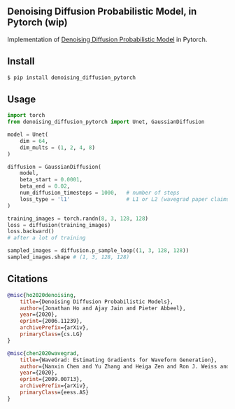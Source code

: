 ## Denoising Diffusion Probabilistic Model, in Pytorch (wip)

Implementation of <a href="https://arxiv.org/abs/2006.11239">Denoising Diffusion Probabilistic Model</a> in Pytorch.

## Install

```bash
$ pip install denoising_diffusion_pytorch
```

## Usage

```python
import torch
from denoising_diffusion_pytorch import Unet, GaussianDiffusion

model = Unet(
    dim = 64,
    dim_mults = (1, 2, 4, 8)
)

diffusion = GaussianDiffusion(
    model,
    beta_start = 0.0001,
    beta_end = 0.02,
    num_diffusion_timesteps = 1000,   # number of steps
    loss_type = 'l1'                  # L1 or L2 (wavegrad paper claims l1 is better?)
)

training_images = torch.randn(8, 3, 128, 128)
loss = diffusion(training_images)
loss.backward()
# after a lot of training

sampled_images = diffusion.p_sample_loop((1, 3, 128, 128))
sampled_images.shape # (1, 3, 128, 128)
```

## Citations

```bibtex
@misc{ho2020denoising,
    title={Denoising Diffusion Probabilistic Models},
    author={Jonathan Ho and Ajay Jain and Pieter Abbeel},
    year={2020},
    eprint={2006.11239},
    archivePrefix={arXiv},
    primaryClass={cs.LG}
}
```

```bibtex
@misc{chen2020wavegrad,
    title={WaveGrad: Estimating Gradients for Waveform Generation},
    author={Nanxin Chen and Yu Zhang and Heiga Zen and Ron J. Weiss and Mohammad Norouzi and William Chan},
    year={2020},
    eprint={2009.00713},
    archivePrefix={arXiv},
    primaryClass={eess.AS}
}
```
